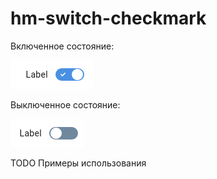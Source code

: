 # hm-switch-checkmark

Включенное состояние:

![Включенное состояние](./screenshot_on.png)

Выключенное состояние:

![Выключенное состояние](./screenshot_off.png)

TODO Примеры использования
